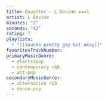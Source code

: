 ```yaml
---
title: Daughter — L Devine ★★★½
artist: L Devine
minutes: "2"
seconds: "42"
rating: 7
playlists:
  - "[[sounds pretty gay but okay]]"
favoritesTrackNumber:
primaryMusicGenre:
  - electropop
  - contemporary r&b
  - alt-pop
secondaryMusicGenre:
  - alternative r&b
  - dance-pop
---
```

